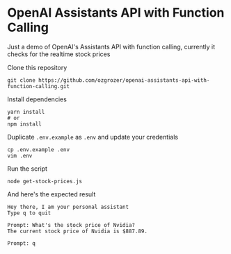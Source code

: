# OpenAI Assistants API with Function Calling

Just a demo of OpenAI's Assistants API with function calling, currently it checks for the realtime stock prices

Clone this repository

```
git clone https://github.com/ozgrozer/openai-assistants-api-with-function-calling.git
```

Install dependencies

```
yarn install
# or
npm install
```

Duplicate `.env.example` as `.env` and update your credentials

```
cp .env.example .env
vim .env
```

Run the script

```
node get-stock-prices.js
```

And here's the expected result

```
Hey there, I am your personal assistant
Type q to quit

Prompt: What's the stock price of Nvidia?
The current stock price of Nvidia is $887.89.

Prompt: q
```
